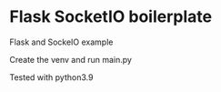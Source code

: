 # Flask SocketIO boilerplate

Flask and SockeIO example

Create the venv and run main.py
 
Tested with python3.9
